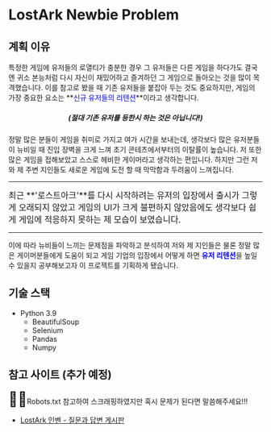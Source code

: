 # LostArk Newbie Problem

## 계획 이유

특정한 게임에 유저들의 로열티가 충분한 경우 그 유저들은 다른 게임을 하다가도 결국엔 귀소 본능처럼 다시 자신이 재밌어하고 즐겨하던 그 게임으로 돌아오는 것을 많이 목격했습니다. 이를 참고로 봤을 때 기존 유저들을 붙잡아 두는 것도 중요하지만, 게임의 가장 중요한 요소는 **<span style="color: blue">신규 유저들의 리텐션</span>**이라고 생각합니다.

<center><h5>(절대 기존 유저를 등한시 하는 것은 아닙니다!)</h5></center>

정말 많은 분들이 게임을 취미로 가지고 여가 시간을 보내는데, 생각보다 많은 유저분들이 뉴비일 때 진입 장벽을 크게 느껴 초기 콘테츠에서부터의 이탈률이 높습니다. 저 또한 많은 게임을 접해보았고 스스로 헤비한 게이머라고 생각하는 편입니다. 하지만 그런 저와 제  주변 지인들도 새로운 게임에 도전 할 때 막막함과 두려움이 느껴집니다.

---

<span style="font-size:120%">최근 **'로스트아크'**를 다시 시작하려는 유저의 입장에서 출시가 그렇게 오래되지 않았고 게임의 UI가 크게 불편하지 않았음에도 생각보다 쉽게 게임에 적응하지 못하는 제 모습이 보였습니다.</span>

---

이에 따라 뉴비들이 느끼는 문제점을 파악하고 분석하여 저와 제 지인들은 물론 정말 많은 게이머분들에게 도움이 되고 게임 기업의 입장에서 어떻게 하면 <span style="color: blue; font-weight: bold">유저 리텐션</span>을 높일 수 있을지 공부해보고자 이 프로젝트를 기획하게 됐습니다.

## 기술 스택

- Python 3.9
  - BeautifulSoup
  - Selenium
  - Pandas
  - Numpy

## 참고 사이트 (추가 예정)

<span style="font-size: 200%">👨‍✈️</span>Robots.txt 참고하여 스크래핑하였지만 혹시 문제가 된다면 말씀해주세요!!!

- [LostArk 인벤 - 질문과 답변 게시판](https://www.inven.co.kr/board/lostark/4822)

